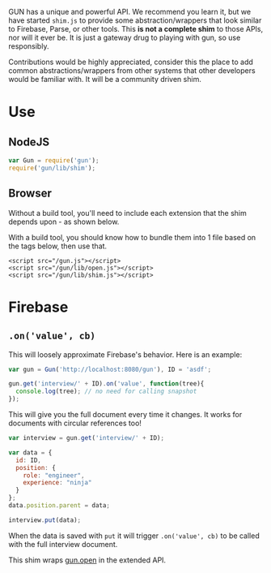 GUN has a unique and powerful API. We recommend you learn it, but we have started `shim.js` to provide some abstraction/wrappers that look similar to Firebase, Parse, or other tools. This **is not a complete shim** to those APIs, nor will it ever be. It is just a gateway drug to playing with gun, so use responsibly.

Contributions would be highly appreciated, consider this the place to add common abstractions/wrappers from other systems that other developers would be familiar with. It will be a community driven shim.

# Use

## NodeJS
```javascript
var Gun = require('gun');
require('gun/lib/shim');
```

## Browser
Without a build tool, you'll need to include each extension that the shim depends upon - as shown below.

With a build tool, you should know how to bundle them into 1 file based on the tags below, then use that.
```
<script src="/gun.js"></script>
<script src="/gun/lib/open.js"></script>
<script src="/gun/lib/shim.js"></script>
```

# Firebase

## `.on('value', cb)`

This will loosely approximate Firebase's behavior. Here is an example:

```javascript
var gun = Gun('http://localhost:8080/gun'), ID = 'asdf';

gun.get('interview/' + ID).on('value', function(tree){
  console.log(tree); // no need for calling snapshot
});
```

This will give you the full document every time it changes. It works for documents with circular references too!

```javascript
var interview = gun.get('interview/' + ID);

var data = {
  id: ID,
  position: {
    role: "engineer",
    experience: "ninja"
  }
};
data.position.parent = data;

interview.put(data);
```

When the data is saved with `put` it will trigger `.on('value', cb)` to be called with the full interview document.

This shim wraps [gun.open](https://github.com/amark/gun/wiki/API#open) in the extended API.